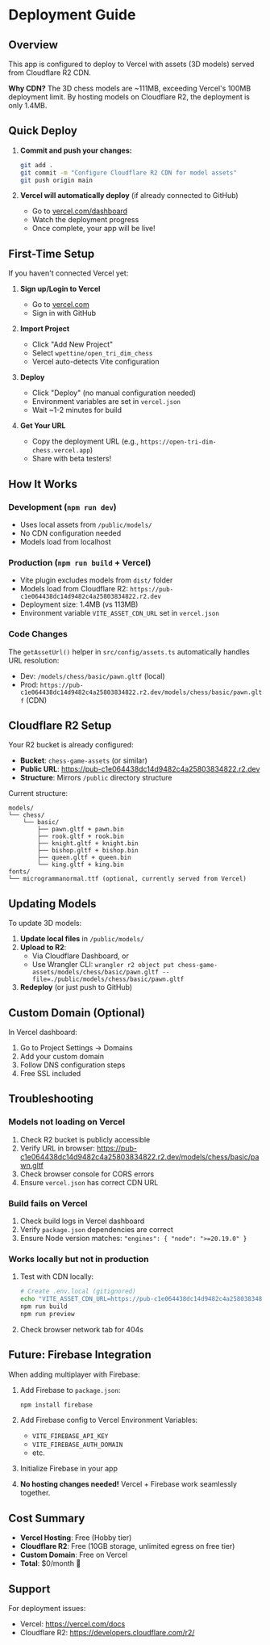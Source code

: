 # Deployment Guide

## Overview

This app is configured to deploy to Vercel with assets (3D models) served from Cloudflare R2 CDN.

**Why CDN?** The 3D chess models are ~111MB, exceeding Vercel's 100MB deployment limit. By hosting models on Cloudflare R2, the deployment is only 1.4MB.

## Quick Deploy

1. **Commit and push your changes:**
   ```bash
   git add .
   git commit -m "Configure Cloudflare R2 CDN for model assets"
   git push origin main
   ```

2. **Vercel will automatically deploy** (if already connected to GitHub)
   - Go to [vercel.com/dashboard](https://vercel.com/dashboard)
   - Watch the deployment progress
   - Once complete, your app will be live!

## First-Time Setup

If you haven't connected Vercel yet:

1. **Sign up/Login to Vercel**
   - Go to [vercel.com](https://vercel.com)
   - Sign in with GitHub

2. **Import Project**
   - Click "Add New Project"
   - Select `wpettine/open_tri_dim_chess`
   - Vercel auto-detects Vite configuration

3. **Deploy**
   - Click "Deploy" (no manual configuration needed)
   - Environment variables are set in `vercel.json`
   - Wait ~1-2 minutes for build

4. **Get Your URL**
   - Copy the deployment URL (e.g., `https://open-tri-dim-chess.vercel.app`)
   - Share with beta testers!

## How It Works

### Development (`npm run dev`)
- Uses local assets from `/public/models/`
- No CDN configuration needed
- Models load from localhost

### Production (`npm run build` + Vercel)
- Vite plugin excludes models from `dist/` folder
- Models load from Cloudflare R2: `https://pub-c1e064438dc14d9482c4a25803834822.r2.dev`
- Deployment size: 1.4MB (vs 113MB)
- Environment variable `VITE_ASSET_CDN_URL` set in `vercel.json`

### Code Changes
The `getAssetUrl()` helper in `src/config/assets.ts` automatically handles URL resolution:
- Dev: `/models/chess/basic/pawn.gltf` (local)
- Prod: `https://pub-c1e064438dc14d9482c4a25803834822.r2.dev/models/chess/basic/pawn.gltf` (CDN)

## Cloudflare R2 Setup

Your R2 bucket is already configured:
- **Bucket**: `chess-game-assets` (or similar)
- **Public URL**: https://pub-c1e064438dc14d9482c4a25803834822.r2.dev
- **Structure**: Mirrors `/public` directory structure

Current structure:
```
models/
└── chess/
    └── basic/
        ├── pawn.gltf + pawn.bin
        ├── rook.gltf + rook.bin
        ├── knight.gltf + knight.bin
        ├── bishop.gltf + bishop.bin
        ├── queen.gltf + queen.bin
        └── king.gltf + king.bin
fonts/
└── microgrammanormal.ttf (optional, currently served from Vercel)
```

## Updating Models

To update 3D models:

1. **Update local files** in `/public/models/`
2. **Upload to R2**:
   - Via Cloudflare Dashboard, or
   - Use Wrangler CLI: `wrangler r2 object put chess-game-assets/models/chess/basic/pawn.gltf --file=./public/models/chess/basic/pawn.gltf`
3. **Redeploy** (or just push to GitHub)

## Custom Domain (Optional)

In Vercel dashboard:
1. Go to Project Settings → Domains
2. Add your custom domain
3. Follow DNS configuration steps
4. Free SSL included

## Troubleshooting

### Models not loading on Vercel

1. Check R2 bucket is publicly accessible
2. Verify URL in browser: https://pub-c1e064438dc14d9482c4a25803834822.r2.dev/models/chess/basic/pawn.gltf
3. Check browser console for CORS errors
4. Ensure `vercel.json` has correct CDN URL

### Build fails on Vercel

1. Check build logs in Vercel dashboard
2. Verify `package.json` dependencies are correct
3. Ensure Node version matches: `"engines": { "node": ">=20.19.0" }`

### Works locally but not in production

1. Test with CDN locally:
   ```bash
   # Create .env.local (gitignored)
   echo "VITE_ASSET_CDN_URL=https://pub-c1e064438dc14d9482c4a25803834822.r2.dev" > .env.local
   npm run build
   npm run preview
   ```
2. Check browser network tab for 404s

## Future: Firebase Integration

When adding multiplayer with Firebase:

1. Add Firebase to `package.json`:
   ```bash
   npm install firebase
   ```

2. Add Firebase config to Vercel Environment Variables:
   - `VITE_FIREBASE_API_KEY`
   - `VITE_FIREBASE_AUTH_DOMAIN`
   - etc.

3. Initialize Firebase in your app

4. **No hosting changes needed!** Vercel + Firebase work seamlessly together.

## Cost Summary

- **Vercel Hosting**: Free (Hobby tier)
- **Cloudflare R2**: Free (10GB storage, unlimited egress on free tier)
- **Custom Domain**: Free on Vercel
- **Total**: $0/month 🎉

## Support

For deployment issues:
- Vercel: https://vercel.com/docs
- Cloudflare R2: https://developers.cloudflare.com/r2/

